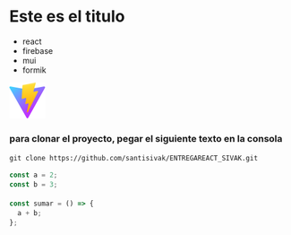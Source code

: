 # Este es el titulo

- react
- firebase
- mui
- formik

![](/public/vite.svg)

### para clonar el proyecto, pegar el siguiente texto en la consola

```
git clone https://github.com/santisivak/ENTREGAREACT_SIVAK.git
```

```javascript
const a = 2;
const b = 3;

const sumar = () => {
  a + b;
};
```
